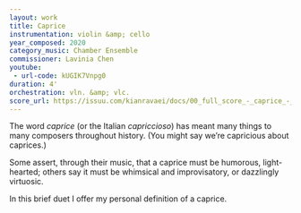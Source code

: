 ```yaml
---
layout: work
title: Caprice
instrumentation: violin &amp; cello
year_composed: 2020
category_music: Chamber Ensemble
commissioner: Lavinia Chen
youtube:
 - url-code: kUGIK7Vnpg0
duration: 4'
orchestration: vln. &amp; vlc.
score_url: https://issuu.com/kianravaei/docs/00_full_score_-_caprice_-_ed_2
---
```


<p class="teaser">The word <i>caprice</i> (or the Italian <i>capriccioso</i>) has meant many things to many composers throughout history. (You might say we’re capricious about caprices.)</p>

Some assert, through their music, that a caprice must be humorous, light-hearted; others say it must be whimsical and improvisatory, or dazzlingly virtuosic. 

In this brief duet I offer my personal definition of a caprice.